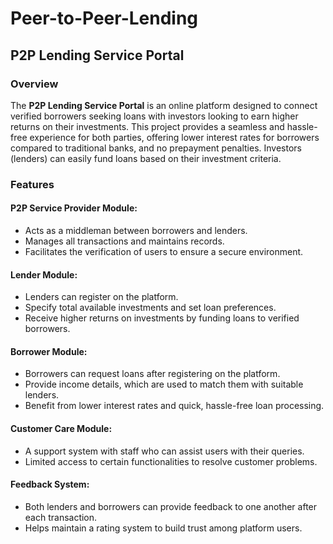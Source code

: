 # Peer-to-Peer-Lending

## P2P Lending Service Portal

### Overview
The **P2P Lending Service Portal** is an online platform designed to connect verified borrowers seeking loans with investors looking to earn higher returns on their investments. This project provides a seamless and hassle-free experience for both parties, offering lower interest rates for borrowers compared to traditional banks, and no prepayment penalties. Investors (lenders) can easily fund loans based on their investment criteria.

### Features

#### P2P Service Provider Module:
- Acts as a middleman between borrowers and lenders.
- Manages all transactions and maintains records.
- Facilitates the verification of users to ensure a secure environment.

#### Lender Module:
- Lenders can register on the platform.
- Specify total available investments and set loan preferences.
- Receive higher returns on investments by funding loans to verified borrowers.

#### Borrower Module:
- Borrowers can request loans after registering on the platform.
- Provide income details, which are used to match them with suitable lenders.
- Benefit from lower interest rates and quick, hassle-free loan processing.

#### Customer Care Module:
- A support system with staff who can assist users with their queries.
- Limited access to certain functionalities to resolve customer problems.

#### Feedback System:
- Both lenders and borrowers can provide feedback to one another after each transaction.
- Helps maintain a rating system to build trust among platform users.

